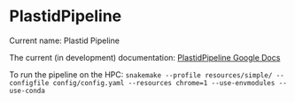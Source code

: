 # PlastidPipeline

Current name: Plastid Pipeline

The current (in development) documentation: [PlastidPipeline Google Docs](https://docs.google.com/document/d/1kSNYbWYWll7QQv1zzU0TqP_HkZW93I5C3cAuKrxtv6g/edit?usp=sharing)


To run the pipeline on the HPC: `snakemake --profile resources/simple/ --configfile config/config.yaml --resources chrome=1 --use-envmodules --use-conda`
